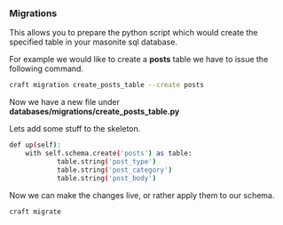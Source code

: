 ### Migrations

This allows you to prepare the python script which would create the specified table in your masonite sql database.

For example we would like to create a **posts** table we have to issue the following command.

``` bash
craft migration create_posts_table --create posts
```

Now we have a new file under **databases/migrations/create_posts_table.py**

Lets add some stuff to the skeleton.

``` bash
def up(self):
    with self.schema.create('posts') as table:
            table.string('post_type')
            table.string('post_category')
            table.string('post_body')
```

Now we can make the changes live, or rather apply them to our schema.

``` bash
craft migrate
```